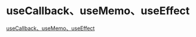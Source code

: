 # useCallback、useMemo、useEffect
[useCallback、useMemo、useEffect](https://aiwithcloud.com/2022/09/16/usecallback%e3%80%81usememo%e3%80%81useeffect/)